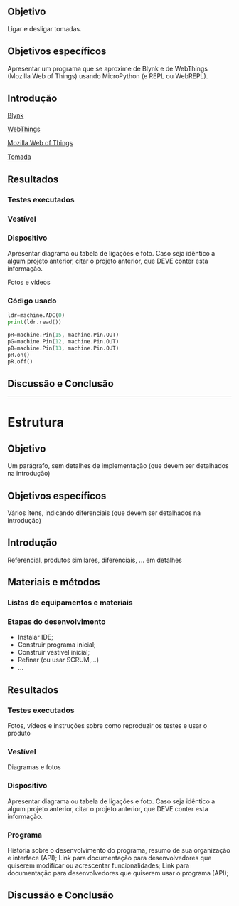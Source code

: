 ## Objetivo

Ligar e desligar tomadas.

## Objetivos específicos

Apresentar um programa que se aproxime de Blynk e de WebThings (Mozilla Web of Things) usando MicroPython (e REPL ou WebREPL).

## Introdução 

[Blynk](https://blynk.io/)

[WebThings](https://webthings.io/)

[Mozilla Web of Things](https://hacks.mozilla.org/2019/04/introducing-mozilla-webthings/)

[Tomada](/projetos/ControlarTomadaPelaInternet)


## Resultados

### Testes executados

### Vestível

### Dispositivo

Apresentar diagrama ou tabela de ligações e foto. Caso seja idêntico a algum projeto anterior, citar o projeto anterior, que DEVE conter esta informação.

Fotos e vídeos

### Código usado

```python
ldr=machine.ADC(0)
print(ldr.read())
```


```python
pR=machine.Pin(15, machine.Pin.OUT)
pG=machine.Pin(12, machine.Pin.OUT)
pB=machine.Pin(13, machine.Pin.OUT)
pR.on()
pR.off()

```

## Discussão e Conclusão

-----------------

# Estrutura

## Objetivo

Um parágrafo, sem detalhes de implementação (que devem ser detalhados na introdução)

## Objetivos específicos

Vários ítens, indicando diferenciais (que devem ser detalhados na introdução)

## Introdução 

Referencial, produtos similares, diferenciais, ... em detalhes

## Materiais e métodos

### Listas de equipamentos e materiais

### Etapas do desenvolvimento

- Instalar IDE;
- Construir programa inicial;
- Construir vestível inicial;
- Refinar (ou usar SCRUM,...)
- ...

## Resultados

### Testes executados

Fotos, vídeos e instruções sobre como reproduzir os testes e usar o produto

### Vestível

Diagramas e fotos

### Dispositivo

Apresentar diagrama ou tabela de ligações e foto. Caso seja idêntico a algum projeto anterior, citar o projeto anterior, que DEVE conter esta informação.


### Programa

História sobre o desenvolvimento do programa, resumo de sua organização e interface (API);
Link para documentação para desenvolvedores que quiserem modificar ou acrescentar funcionalidades;
Link para documentação para desenvolvedores que quiserem usar o programa (API);

## Discussão e Conclusão

